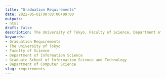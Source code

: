 ```yaml
---
title: "Graduation Requirements"
date: 2022-05-01T00:00:00+09:00
outputs:
- html
draft: false
description: The University of Tokyo, Faculty of Science, Department of Information Science, Graduate School of Information Science and Technology, Department of Computer Science
keywords:
- Graduation Requirements
- The University of Tokyo
- Faculty of Science
- Department of Information Science
- Graduate School of Information Science and Technology
- Department of Computer Science
slug: requirements
---
```


